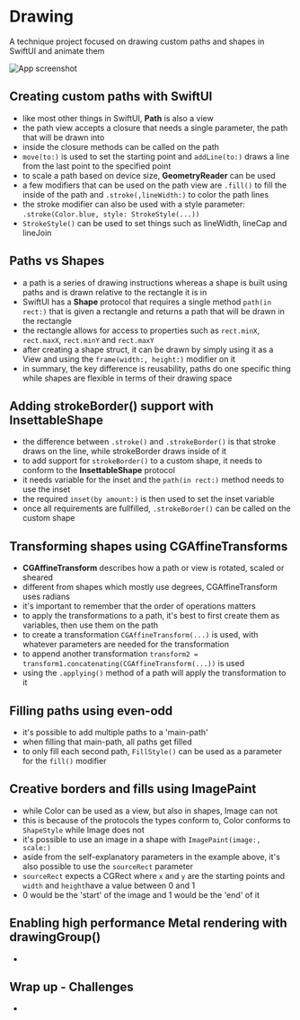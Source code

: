 # Drawing
A technique project focused on drawing custom paths and shapes in SwiftUI and animate them

![App screenshot](Drawing.png)


## Creating custom paths with SwiftUI
- like most other things in SwiftUI, **Path** is also a view
- the path view accepts a closure that needs a single parameter, the path that will be drawn into
- inside the closure methods can be called on the path
- `move(to:)` is used to set the starting point and `addLine(to:)` draws a line from the last point to the specified point
- to scale a path based on device size, **GeometryReader** can be used
- a few modifiers that can be used on the path view are `.fill()` to fill the inside of the path and `.stroke(,lineWidth:)` to color the path lines
- the stroke modifier can also be used with a style parameter: `.stroke(Color.blue, style: StrokeStyle(...))`
- `StrokeStyle()` can be used to set things such as lineWidth, lineCap and lineJoin

## Paths vs Shapes
- a path is a series of drawing instructions whereas a shape is built using paths and is drawn relative to the rectangle it is in
- SwiftUI has a **Shape** protocol that requires a single method `path(in rect:)` that is given a rectangle and returns a path that will be drawn in the rectangle
- the rectangle allows for access to properties such as `rect.minX`, `rect.maxX`, `rect.minY` and `rect.maxY`
- after creating a shape struct, it can be drawn by simply using it as a View and using the `frame(width:, height:)` modifier on it
- in summary, the key difference is reusability, paths do one specific thing while shapes are flexible in terms of their drawing space

## Adding strokeBorder() support with InsettableShape
- the difference between `.stroke()` and `.strokeBorder()` is that stroke draws on the line, while strokeBorder draws inside of it
- to add support for `strokeBorder()` to a custom shape, it needs to conform to the **InsettableShape** protocol
- it needs variable for the inset and the `path(in rect:)` method needs to use the inset
- the required `inset(by amount:)` is then used to set the inset variable
- once all requirements are fullfilled, `.strokeBorder()` can be called on the custom shape

## Transforming shapes using CGAffineTransforms
- **CGAffineTransform** describes how a path or view is rotated, scaled or sheared
- different from shapes which mostly use degrees, CGAffineTransform uses radians
- it's important to remember that the order of operations matters
- to apply the transformations to a path, it's best to first create them as variables, then use them on the path
- to create a transformation `CGAffineTransform(...)` is used, with whatever parameters are needed for the transformation
- to append another transformation `transform2 = transform1.concatenating(CGAffineTransform(...))` is used
- using the `.applying()` method of a path will apply the transformation to it

## Filling paths using even-odd
- it's possible to add multiple paths to a 'main-path'
- when filling that main-path, all paths get filled
- to only fill each second path, `FillStyle()` can be used as a parameter for the `fill()` modifier 

## Creative borders and fills using ImagePaint
- while Color can be used as a view, but also in shapes, Image can not
- this is because of the protocols the types conform to, Color conforms to `ShapeStyle` while Image does not
- it's possible to use an image in a shape with `ImagePaint(image:, scale:)`
- aside from the self-explanatory parameters in the example above, it's also possible to use the `sourceRect` parameter
- `sourceRect` expects a CGRect where `x` and `y` are the starting points and `width` and `height`have a value between 0 and 1
- 0 would be the 'start' of the image and 1 would be the 'end' of it

## Enabling high performance Metal rendering with drawingGroup()
- 

## Wrap up - Challenges
- 
